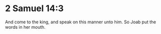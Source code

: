 # 2 Samuel 14:3

And come to the king, and speak on this manner unto him. So Joab put the words in her mouth.